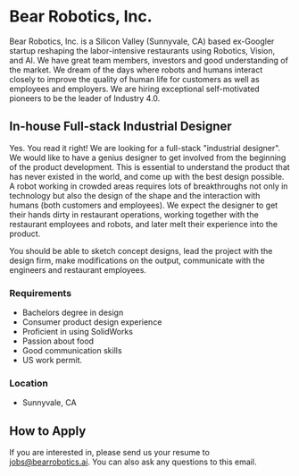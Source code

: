 # Bear Robotics, Inc.

Bear Robotics, Inc. is a Silicon Valley (Sunnyvale, CA) based ex-Googler startup
reshaping the labor-intensive restaurants using Robotics, Vision, and AI.  We
have great team members, investors and good understanding of the market. We
dream of the days where robots and humans interact closely to improve the
quality of human life for customers as well as employees and employers.  We are
hiring exceptional self-motivated pioneers to be the leader of Industry 4.0.

## In-house Full-stack Industrial Designer
Yes. You read it right! We are looking for a full-stack "industrial designer".
We would like to have a genius designer to get involved from the beginning
of the product development. This is essential to understand the product that has
never existed in the world, and come up with the best design possible.
A robot working in crowded areas requires lots of breakthroughs
not only in technology but also the design of the shape and the interaction
with humans (both customers and employees). We expect the designer to get their
hands dirty in restaurant operations, working together with the restaurant
employees and robots, and later melt their experience into the product.

You should be able to sketch concept designs, lead the project with the design
firm, make modifications on the output, communicate with the engineers and
restaurant employees.

### Requirements
* Bachelors degree in design
* Consumer product design experience
* Proficient in using SolidWorks
* Passion about food
* Good communication skills
* US work permit.

### Location
* Sunnyvale, CA

## How to Apply
If you are interested in, please send us your resume to jobs@bearrobotics.ai. 
You can also ask any questions to this email.
